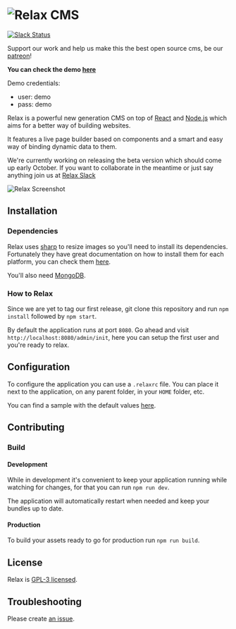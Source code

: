 ![Relax CMS](https://raw.githubusercontent.com/relax/relax/gh-pages/assets/images/logo_small.png "Relax logo")
====================================
[![Slack Status](http://slack-relax.herokuapp.com/badge.svg)](http://slack-relax.herokuapp.com/)

Support our work and help us make this the best open source cms, be our [patreon](http://patreon.com/relax)!


**You can check the demo [here](http://demo.getrelax.io/admin)**

Demo credentials:
 - user: demo
 - pass: demo

Relax is a powerful new generation CMS on top of
[React](https://facebook.github.io/react/) and [Node.js](https://nodejs.org/en/)
which aims for a better way of building websites.

It features a live page builder based on components and a smart and easy way of
binding dynamic data to them.

We're currently working on releasing the beta version which should come up early October. If you want to collaborate in the meantime or just say anything join us at [Relax Slack](http://slack-relax.herokuapp.com/)

![Relax Screenshot](https://raw.githubusercontent.com/relax/relax/gh-pages/assets/images/screenshot.jpg "Relax screenshot")


Installation
------------

### Dependencies

Relax uses [sharp](https://github.com/lovell/sharp) to resize images so you'll need to install its dependencies. Fortunately they have great documentation on how to install them for each platform, you can check them [here](http://sharp.dimens.io/en/stable/install/).

You'll also need [MongoDB](https://www.mongodb.org/).

### How to Relax

Since we are yet to tag our first release, git clone this repository and run
`npm install` followed by `npm start`.

By default the application runs at port `8080`. Go ahead and visit
`http://localhost:8080/admin/init`, here you can setup the first user and you're ready to relax.


Configuration
-------------

To configure the application you can use a `.relaxrc` file. You can place it
next to the application, on any parent folder, in your `HOME` folder, etc.

You can find a sample with the default values [here](.relaxrc.sample).


Contributing
------------

### Build

#### Development

While in development it's convenient to keep your application running while
watching for changes, for that you can run `npm run dev`.

The application will automatically restart when needed and keep your bundles
up to date.

#### Production

To build your assets ready to go for production run `npm run build`.


License
-------

Relax is [GPL-3 licensed](LICENSE).


Troubleshooting
---------------

Please create [an issue](https://github.com/relax/relax/issues/new).
